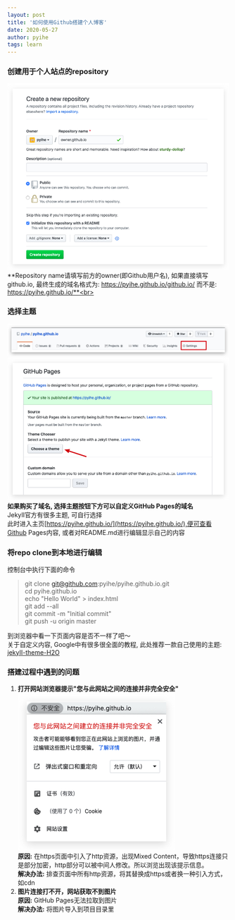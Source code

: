 ```yaml
---
layout: post
title: '如何使用Github搭建个人博客'
date: 2020-05-27
author: pyihe
tags: learn
---
```

### 创建用于个人站点的repository
![](../assets/img/2020-05-27/2020-05-27-create-repo.jpg?x-oss-process=image/watermark,type_ZmFuZ3poZW5naGVpdGk,shadow_10,text_aHR0cHM6Ly9ibG9nLmNzZG4ubmV0L3FxXzM4MjI1NTU4,size_16,color_FFFFFF,t_70)
<br>**Repository name请填写前方的owner(即Github用户名), 如果直接填写github.io, 最终生成的域名格式为: https://pyihe.github.io/github.io/ 而不是: https://pyihe.github.io/**<br>

### 选择主题
![](../assets/img/2020-05-27/2020-05-27-setting.jpg?x-oss-process=image/watermark,type_ZmFuZ3poZW5naGVpdGk,shadow_10,text_aHR0cHM6Ly9ibG9nLmNzZG4ubmV0L3FxXzM4MjI1NTU4,size_16,color_FFFFFF,t_70)
![](../assets/img/2020-05-27/2020-05-27-theme.jpg?x-oss-process=image/watermark,type_ZmFuZ3poZW5naGVpdGk,shadow_10,text_aHR0cHM6Ly9ibG9nLmNzZG4ubmV0L3FxXzM4MjI1NTU4,size_16,color_FFFFFF,t_70)
<br>**如果购买了域名, 选择主题按钮下方可以自定义GitHub Pages的域名**<br>
JekyII官方有很多主题, 可自行选择<br>
此时进入主页[https://pyihe.github.io/](https://pyihe.github.io/),便可查看Github Pages内容, 或者对README.md进行编辑显示自己的内容<br>

### 将repo clone到本地进行编辑
控制台中执行下面的命令
>git clone git@github.com:pyihe/pyihe.github.io.git<br>
>cd pyihe.github.io<br>
>echo "Hello World" > index.html<br>
>git add --all<br>
>git commit -m "Initial commit"<br>
>git push -u origin master<br>

到浏览器中看一下页面内容是否不一样了吧～<br>
关于自定义内容, Google中有很多很全面的教程, 此处推荐一款自己使用的主题: [jekyII-theme-H2O](https://github.com/kaeyleo/jekyII-theme-H2O)

### 搭建过程中遇到的问题
1. **打开网站浏览器提示"您与此网站之间的连接并非完全安全"**<br>
![](../assets/img/2020-05-27/2020-05-27-unsafe.jpg?x-oss-process=image/watermark,type_ZmFuZ3poZW5naGVpdGk,shadow_10,text_aHR0cHM6Ly9ibG9nLmNzZG4ubmV0L3FxXzM4MjI1NTU4,size_16,color_FFFFFF,t_70)<br>
**原因:** 在https页面中引入了http资源，出现Mixed Content，导致https连接只是部分加密，http部分可以被中间人修改。所以浏览出现该提示信息。<br>
**解决办法:** 排查页面中所有http资源，将其替换成https或者换一种引入方式，如cdn
2. **图片连接打不开，网站获取不到图片**<br>
**原因:** GitHub Pages无法拉取到图片<br>
**解决办法:** 将图片导入到项目目录里



